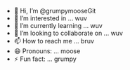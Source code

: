 - 👋 Hi, I’m @grumpymooseGit
- 👀 I’m interested in ... wuv
- 🌱 I’m currently learning ... wuv
- 💞️ I’m looking to collaborate on ... wuv
- 📫 How to reach me ... bruv
- 😄 Pronouns: ... moose
- ⚡ Fun fact: ... grumpy

<!---
grumpymooseGit/grumpymooseGit is a ✨ special ✨ repository because its `README.md` (this file) appears on your GitHub profile.
You can click the Preview link to take a look at your changes.
--->
